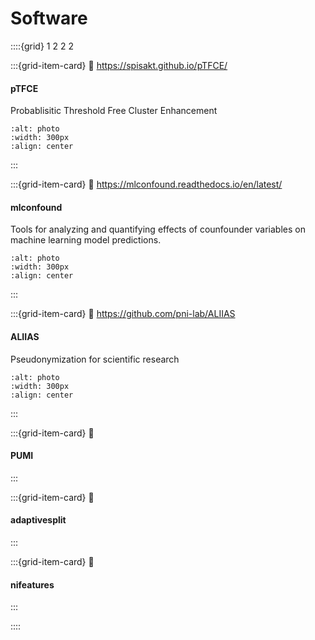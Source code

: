 # Software


::::{grid} 1 2 2 2

:::{grid-item-card}
:link: https://spisakt.github.io/pTFCE/
#### pTFCE
Probablisitic Threshold Free Cluster Enhancement
```{image} figures/sw-ptfce.*
:alt: photo
:width: 300px
:align: center
```
:::


:::{grid-item-card}
:link: https://mlconfound.readthedocs.io/en/latest/
#### mlconfound
Tools for analyzing and quantifying effects of counfounder variables on machine learning model predictions.
```{image} figures/sw-mlconfound.*
:alt: photo
:width: 300px
:align: center
```
:::

:::{grid-item-card}
:link: https://github.com/pni-lab/ALIIAS
#### ALIIAS
Pseudonymization for scientific research
```{image} figures/ALIIAS_logo.*
:alt: photo
:width: 300px
:align: center
```
:::

:::{grid-item-card}
:link: 
#### PUMI
:::

:::{grid-item-card}
:link: 
#### adaptivesplit
:::

:::{grid-item-card}
:link: 
#### nifeatures
:::

::::
